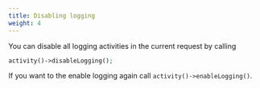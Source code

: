 ```yaml
---
title: Disabling logging
weight: 4
---
```


You can disable all logging activities in the current request by calling

```php
activity()->disableLogging();
```

If you want to the enable logging again call `activity()->enableLogging()`.
